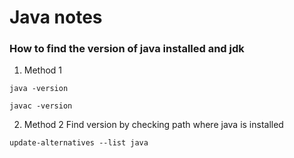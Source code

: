 # Java notes

### How to find the version of java installed and jdk
1. Method 1
```
java -version

javac -version
```

2. Method 2
Find version by checking path where java is installed
```
update-alternatives --list java
```



